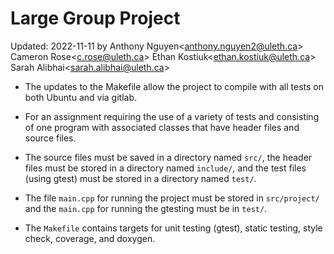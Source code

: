 # Large Group Project

Updated: 2022-11-11 by Anthony Nguyen&lt;anthony.nguyen2@uleth.ca&gt; Cameron Rose&lt;c.rose@uleth.ca&gt; Ethan Kostiuk&lt;ethan.kostiuk@uleth.ca&gt; Sarah Alibhai&lt;sarah.alibhai@uleth.ca&gt;

* The updates to the Makefile allow the project to compile with all tests on both Ubuntu and via gitlab.

* For an assignment requiring the use of a variety of tests and consisting of one program with associated classes that have header files and source files.

* The source files must be saved in a directory named <code>src/</code>, the header files must be stored in a directory named <code>include/</code>, and the test files (using gtest) must be stored in a directory named <code>test/</code>.

* The file <code>main.cpp</code> for running the project must be stored in <code>src/project/</code> and the <code>main.cpp</code> for running the gtesting must be in <code>test/</code>.

* The <code>Makefile</code> contains targets for unit testing (gtest), static testing, style check, coverage, and doxygen.
